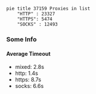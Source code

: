 
```mermaid
pie title 37159 Proxies in list
    "HTTP" : 23327
    "HTTPS": 5474
    "SOCKS" : 12493
```

### Some Info
#### Average Timeout

- mixed: 2.8s
- http: 1.4s
- https: 8.7s
- socks: 6.6s